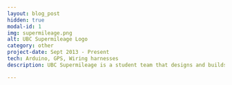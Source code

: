 ```yaml
---
layout: blog_post
hidden: true
modal-id: 1
img: supermileage.png
alt: UBC Supermileage Logo
category: other
project-date: Sept 2013 - Present
tech: Arduino, GPS, Wiring harnesses
description: UBC Supermileage is a student team that designs and builds two fuel efficient cars (upwards of 300 km/L). As the electrical division lead, I am in charge of the electrical systems of both cars, which includes lights, horn and engine sensors.

---
```


